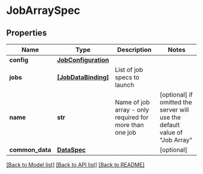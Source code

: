# JobArraySpec

## Properties
Name | Type | Description | Notes
------------ | ------------- | ------------- | -------------
**config** | [**JobConfiguration**](JobConfiguration.md) |  | 
**jobs** | [**[JobDataBinding]**](JobDataBinding.md) | List of job specs to launch | 
**name** | **str** | Name of job array - only required for more than one job | [optional]  if omitted the server will use the default value of "Job Array"
**common_data** | [**DataSpec**](DataSpec.md) |  | [optional] 

[[Back to Model list]](../README.md#documentation-for-models) [[Back to API list]](../README.md#documentation-for-api-endpoints) [[Back to README]](../README.md)


